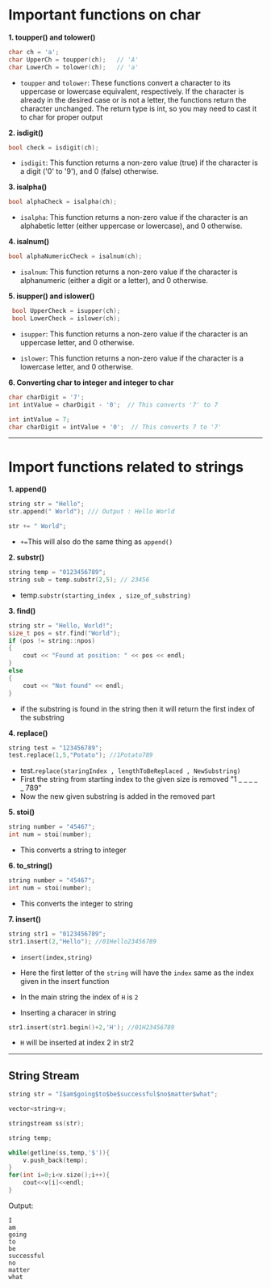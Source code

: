 # Important functions on char 

**1. toupper() and tolower()**
```cpp
char ch = 'a';
char UpperCh = toupper(ch);   // 'A'
char LowerCh = tolower(ch);   // 'a'
```
- `toupper` and `tolower`: These functions convert a character to its uppercase or lowercase equivalent, respectively. If the character is already in the desired case or is not a letter, the functions return the character unchanged. The return type is int, so you may need to cast it to char for proper output

**2. isdigit()**
```cpp
bool check = isdigit(ch);
```
- `isdigit`: This function returns a non-zero value (true) if the character is a digit ('0' to '9'), and 0 (false) otherwise.

**3. isalpha()**
```cpp
bool alphaCheck = isalpha(ch);
```
- `isalpha`: This function returns a non-zero value if the character is an alphabetic letter (either uppercase or lowercase), and 0 otherwise.

**4. isalnum()**
```cpp
bool alphaNumericCheck = isalnum(ch);
```
- `isalnum`: This function returns a non-zero value if the character is alphanumeric (either a digit or a letter), and 0 otherwise.


**5. isupper() and islower()**
```cpp
 bool UpperCheck = isupper(ch);
 bool LowerCheck = islower(ch);
```
- `isupper`: This function returns a non-zero value if the character is an uppercase letter, and 0 otherwise.

- `islower`: This function returns a non-zero value if the character is a lowercase letter, and 0 otherwise.

**6. Converting char to integer and integer to char**
```cpp
char charDigit = '7';
int intValue = charDigit - '0';  // This converts '7' to 7
```
```cpp
int intValue = 7;
char charDigit = intValue + '0';  // This converts 7 to '7'
```
-------------------------------------------------
# Import functions related to strings 
**1. append()**
```cpp
string str = "Hello";
str.append(" World"); /// Output : Hello World
```
```cpp
str += " World";
```
- `+=`This will also do the same thing as `append()`

**2. substr()**
```cpp
string temp = "0123456789";
string sub = temp.substr(2,5); // 23456
```
- temp.`substr(starting_index , size_of_substring)`


**3. find()**
```cpp
string str = "Hello, World!";
size_t pos = str.find("World");
if (pos != string::npos)
{
    cout << "Found at position: " << pos << endl;
}
else
{
    cout << "Not found" << endl;
}
```
- if the substring is found in the string then it will return the first index of the substring 

**4. replace()**
```cpp
string test = "123456789";
test.replace(1,5,"Potato"); //1Potato789
```
- test.`replace(staringIndex , lengthToBeReplaced , NewSubstring)`
- First the string from starting index to the given size is removed "1 _ _ _ _ _ 789"
- Now the new given substring is added in the removed part 

**5. stoi()**
```cpp
string number = "45467";
int num = stoi(number);
```
- This converts a string to integer

**6. to_string()**
```cpp
string number = "45467";
int num = stoi(number);
```
- This converts the integer to string 

**7. insert()**
```cpp
string str1 = "0123456789";
str1.insert(2,"Hello"); //01Hello23456789
```
- `insert(index,string)`
- Here the first letter of the `string` will have the `index` same as the index given in the insert function
- In the main string the index of `H` is `2`

- Inserting a characer in string 
```cpp
str1.insert(str1.begin()+2,'H'); //01H23456789
```
- `H` will be inserted at index 2 in str2

---------------------------------------------------
## String Stream
```cpp
string str = "I$am$going$to$be$successful$no$matter$what";

vector<string>v;

stringstream ss(str);

string temp;

while(getline(ss,temp,'$')){
    v.push_back(temp);
}
for(int i=0;i<v.size();i++){
    cout<<v[i]<<endl;
}
```
Output:
```
I
am
going
to
be
successful
no
matter
what
```
